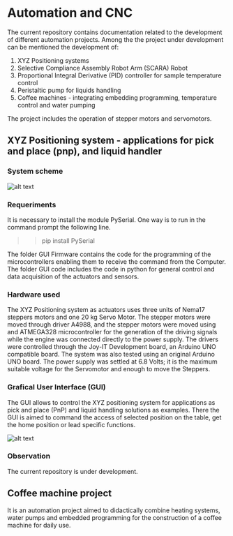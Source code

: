 
# Automation and CNC

The current repository contains documentation related to the development of different automation projects. Among the the project under development can be mentioned the development of:

 1) XYZ Positioning systems
 2) Selective Compliance Assembly Robot Arm (SCARA) Robot
 3) Proportional Integral Derivative (PID) controller for sample temperature control
 4) Peristaltic pump for liquids handling
 5) Coffee machines - integrating embedding programming, temperature control and water pumping

The project includes the operation of stepper motors and servomotors.

## XYZ Positioning system - applications for pick and place (pnp), and liquid handler

### System scheme

![alt text](https://github.com/renecartaya/Automation-and-CNC/blob/main/Autosampler%20I.png)

### Requeriments

It is necessary to install the module PySerial. One way is to run in the command prompt the following line.

  >> pip install PySerial

The folder GUI Firmware contains the code for the programming of the microcontrollers enabling them to receive the command from the Computer. The folder GUI code includes the code in python for general control and data acquisition of the actuators and sensors.

### Hardware used

The XYZ Positioning system as actuators uses three units of Nema17 steppers motors and one 20 kg Servo Motor. The stepper motors were moved through driver A4988, and the stepper motors were moved using and ATMEGA328 microcontroller for the generation of the driving signals while the engine was connected directly to the power supply. The drivers were controlled through the Joy-IT Development board, an Arduino UNO compatible board. The system was also tested using an original Arduino UNO board. The power supply was settled at 6.8 Volts; it is the maximum suitable voltage for the Servomotor and enough to move the Steppers. 

### Grafical User Interface (GUI)

The GUI allows to control the XYZ positioning system for applications as pick and place (PnP) and liquid handling solutions as examples. There the GUI is aimed to command the access of selected position on the table, get the home position or lead specific functions.

![alt text](https://github.com/renecartaya/Automation-and-CNC/blob/main/GUI_Autosampler.png)

### Observation

The current repository is under development. 

## Coffee machine project

It is an automation project aimed to didactically combine heating systems, water pumps and embedded programming for the construction of a coffee machine for daily use. 


